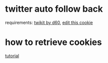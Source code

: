 # twitter auto follow back

requirements: [twikit by d60](https://github.com/d60/twikit), [edit this cookie](https://chromewebstore.google.com/detail/editthiscookie-v3/ojfebgpkimhlhcblbalbfjblapadhbol)

# how to retrieve cookies
[tutorial](https://files.catbox.moe/pigp2a.gif)
